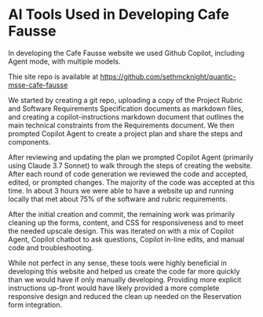 # AI Tools Used in Developing Cafe Fausse

In developing the Cafe Fausse website we used Github Copilot, including Agent mode, with multiple models.

Thie site repo is available at https://github.com/sethmcknight/quantic-msse-cafe-fausse

We started by creating a git repo, uploading a copy of the Project Rubric and Software Requirements Specification documents as markdown files, and creating a copilot-instructions markdown document that outlines the main technical constraints from the Requirements document. We then prompted Copilot Agent to create a project plan and share the steps and components. 

After reviewing and updating the plan we prompted Copilot Agent (primarily using Claude 3.7 Sonnet) to walk through the steps of creating the website. After each round of code generation we reviewed the code and accepted, edited, or prompted changes. The majority of the code was accepted at this time. In about 3 hours we were able to have a website up and running locally that met about 75% of the software and rubric requirements.

After the initial creation and commit, the remaining work was primarily cleaning up the forms, content, and CSS for responsiveness and to meet the needed upscale design. This was iterated on with a mix of Copilot Agent, Copilot chatbot to ask questions, Copilot in-line edits, and manual code and troubleshooting.

While not perfect in any sense, these tools were highly beneficial in developing this website and helped us create the code far more quickly than we would have if only manually developing. Providing more explicit instructions up-front would have likely provided a more complete responsive design and reduced the clean up needed on the Reservation form integration.